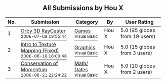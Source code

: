 ﻿<div align="center">

## All Submissions by Hou X

</div>

No.  | Submission | Category | By   | User Rating
---- | ---------- | -------- | ---- | -----------
1 | [Orby 3D RayCaster<br /><sup>2006-07-09 19:55:44</sup>](https://github.com/Planet-Source-Code/hou-x-orby-3d-raycaster__1-65909) | [Games<br /><sup>Visual Basic</sup>](../ByCategory/games__1-38.md) | Hou X | 5.0 (95 globes from 19 users)
2 | [Intro to Texture Mapping \(Fixed\)<br /><sup>2006-08-16 18:00:48</sup>](https://github.com/Planet-Source-Code/hou-x-intro-to-texture-mapping-fixed__1-66285) | [Graphics<br /><sup>Visual Basic</sup>](../ByCategory/graphics__1-46.md) | Hou X | 5.0 (15 globes from 3 users)
3 | [Conservation of Momentum<br /><sup>2006-08-21 22:24:22</sup>](https://github.com/Planet-Source-Code/hou-x-conservation-of-momentum__1-66336) | [Math/ Dates<br /><sup>Visual Basic</sup>](../ByCategory/math-dates__1-37.md) | Hou X | 5.0 (10 globes from 2 users)
